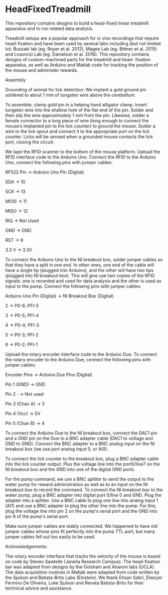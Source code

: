 # HeadFixedTreadmill
This repository contains desgins to build a head-fixed linear treadmill apparatus and to run related data analysis.

Treadmill setups are a popular approach for in vivo recordings that require head-fixation and have been used by several labs
including (but not limited to): Buszaki lab (eg. Royer et al. 2012), Magee Lab (eg. Bittner et al. 2015) and 
Losonczi Lab (eg. Danielson et al. 2016). This repository contains designs of custom-machined parts for the treadmill and head-
fixation apparatus, as well as Arduino and Matlab code for tracking the position of the mouse and administer rewards.

Assembly

Grounding of animal for lick detection: We implant a gold ground pin soldered to about 1 mm of tungsten wire above the cerebellum.
 
To assemble, clamp gold pin in a helping hand alligator clamp. Insert tungsten wire into the shallow hole of the flat end of the pin. Solder and then slip the wire approximately 1 mm from the pin. Likewise, solder a female connector to a long piece of wire (long enough to connect the mouse’s implanted pin to the lick counter) to ground the mouse. Solder a wire to the lick spout and connect it to the appropriate port on the lick counter. Licks will be sensed when a grounded mouse contacts the lick port, closing the circuit.

We tape the RFID scanner to the bottom of the mouse platform. Upload the RFID interface code to the Arduino Uno. Connect the RFID to the Arduino Uno, connect the following pins with jumper cables:

RF522 Pin	->    Arduino Uno Pin (Digital)

SDA	 ->         10

SCK	 ->         13

MOSI	->        11

MISO	->        12

IRQ	  ->        Not Used

GND	  ->        GND

RST	  ->        9

3.3 V	->        3.3V


To connect the Arduino Uno to the NI breakout box, solder jumper cables so that they have a split in one end. In other ones, one end of the cable will have a single tip (plugged into Arduino), and the other will have two tips (plugged into NI breakout box). This will give use two copies of the RFID signals: one is recorded and used for data analysis and the other is used as input to the pump. Connect the following pins with jumper cables:

Arduino Uno Pin (Digital) ->	NI Breakout Box (Digital)

2	-> P0-6; PFI-5

3 -> P0-5; PFI-4

4	-> P0-4; PFI-3

5	-> P0-3; PFI-2

6 -> P0-2; PFI-1


Upload the rotary encoder interface code to the Arduino Due. To connect the rotary encoder to the Arduino Due, connect the following pins with jumper cables:

Encoder Pins ->	Arduino Due Pins (Digital)

Pin 1 (GND) ->	GND

Pin 2 ·	-> Not used

Pin 3 (Chan A) ->	3

Pin 4 (Vcc)	-> 5V

Pin 5 (Chan B) ->	4


To connect the Arduino Due to the NI breakout box, connect the DAC1 pin and a GND pin on the Due to a BNC adapter cable (DAC1 to voltage and GND to GND). Connect the BNC adapter to a BNC analog input on the NI breakout box (we use port analog input 0, or AI0).

To connect the lick counter to the breakout box, plug a BNC adapter cable into the lick counter output. Plus the voltage line into the port0/line7 on the NI breakout box and the GND into one of the digital GND ports.

For the pump command, we use a BNC splitter to send the output to the water pump for reward administration as well as to an input on the NI breakout box to record the command. To connect the NI breakout box to the water pump, plug a BNC adapter into digital port 0/line 0 and GND. Plug the adapter into a splitter. Use a BNC cable to plug one line into analog input 1 (AI1) and use a BNC adapter to plug the other line into the pump. For this, plug the voltage line into pin 2 on the pump's serial port and the GND into pin 9 of the pump's serial port.
 
Make sure jumper cables are stably connected. We happened to have old jumper cables whose pins fit perfectly into the pump TTL port, but many jumper cables fell out too easily to be used.



Acknowledgements:

The rotary encoder interface that tracks the velocity of the mouse is based on code by Steven Sawtelle (Janelia Research Campus).
The head-fixation bar was adapted from designs by the Golshani and Aharoni labs (UCLA).
The data acquisition routines in Matlab were adapted from code written by the Sjulson and Batista-Brito Labs (Einstein). We thank
Ehsan Sabri, Eliezyer Fermino De Oliveira, Luke Sjulson and Renata Batista-Brito for their technical advice and assistance.
